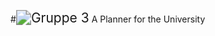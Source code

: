 #<img src="https://dennisjonda.de/unip.png" alt="Gruppe 3" style="zoom:150%;" />
A Planner for the University 
